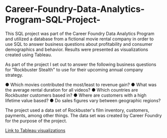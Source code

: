 # Career-Foundry-Data-Analytics-Program-SQL-Project-
This SQL project was part of the Career Foundry Data Analytics Program and utilized a database from a fictional movie rental company in order to use SQL to answer business questions about profitability and consumer demographics and behavior. Results were presented as visualizations created using Tableau. 

As part of the project I set out to answer the following business questions for "Rockbuster Stealth" to use for their upcoming annual company strategy. 

● Which movies contributed the most/least to revenue gain?
● What was the average rental duration for all videos?
● Which countries are Rockbuster customers based in?
● Where are customers with a high lifetime value based?
● Do sales figures vary between geographic regions?

The project used a data set of Rockbuster's film inventory, customers, payments, among other things. The data set was created by Career Foundry for the purpose of the project. 

[Link to Tableau visualizations](https://public.tableau.com/app/profile/benjamin.ingram/viz/3_10Visualizations/SalesbyRegionMap)
